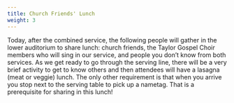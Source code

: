 ```yaml
---
title: Church Friends' Lunch
weight: 3
---
```


Today, after the combined service, the following people will gather in the lower auditorium to share lunch: church friends, the Taylor Gospel Choir members who will sing in our service, and people you don’t know from both services. As we get ready to go through the serving line, there will be a very brief activity to get to know others and then attendees will have a lasagna (meat or veggie) lunch. The only other requirement is that when you arrive you stop next to the serving table to pick up a nametag. That is a prerequisite for sharing in this lunch!